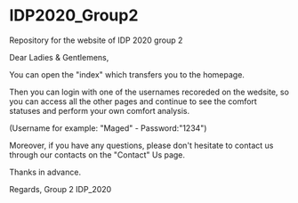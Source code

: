 # IDP2020_Group2
Repository for the website of IDP 2020 group 2

Dear Ladies & Gentlemens,

You can open the "index" which transfers you to the homepage.

Then you can login with one of the usernames recoreded on the wedsite,
so you can access all the other pages and continue to see the comfort statuses and perform your own comfort analysis.

(Username for example: "Maged"    -       Password:"1234")

Moreover, if you have any questions, please don't hesitate to contact us through our contacts on the "Contact" Us page.

Thanks in advance.

Regards,
Group 2 
IDP_2020
